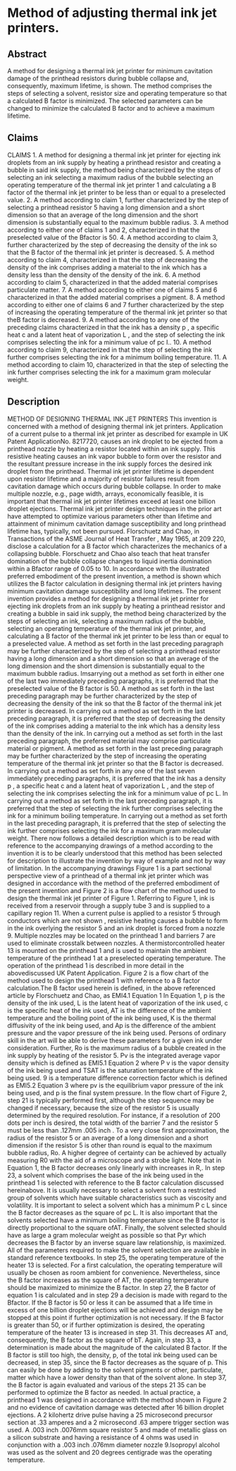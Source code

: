 # Method of adjusting thermal ink jet printers.

## Abstract
A method for designing a thermal ink jet printer for minimum cavitation damage of the printhead resistors during bubble collapse and, consequently, maximum lifetime, is shown. The method comprises the steps of selecting a solvent, resistor size and operating temperature so that a calculated B factor is minimized. The selected parameters can be changed to minimize the calculated B factor and to achieve a maximum lifetime.

## Claims
CLAIMS 1. A method for designing a thermal ink jet printer for ejecting ink droplets from an ink supply by heating a printhead resistor and creating a bubble in said ink supply, the method being characterized by the steps of selecting an ink selecting a maximum radius of the bubble selecting an operating temperature of the thermal ink jet printer 1 and calculating a B factor of the thermal ink jet printer to be less than or equal to a preselected value. 2. A method according to claim 1, further characterized by the step of selecting a printhead resistor 5 having a long dimension and a short dimension so that an average of the long dimension and the short dimension is substantially equal to the maximum bubble radius. 3. A method according to either one of claims 1 and 2, characterized in that the preselected value of the Bfactor is 50. 4. A method according to claim 3, further characterized by the step of decreasing the density of the ink so that the B factor of the thermal ink jet printer is decreased. 5. A method according to claim 4, characterized in that the step of decreasing the density of the ink comprises adding a material to the ink which has a density less than the density of the density of the ink. 6. A method according to claim 5, characterized in that the added material comprises particulate matter. 7. A method according to either one of claims 5 and 6 characterized in that the added material comprises a pigment. 8. A method according to either one of claims 6 and 7 further characterized by the step of increasing the operating temperature of the thermal ink jet printer so that theB factor is decreased. 9. A method according to any one of the preceding claims characterized in that the ink has a density p , a specific heat c and a latent heat of vaporization L , and the step of selecting the ink comprises selecting the ink for a minimum value of pc I.. 10. A method according to claim 9, characterized in that the step of selecting the ink further comprises selecting the ink for a minimum boiling temperature. 11. A method according to claim 10, characterized in that the step of selecting the ink further comprises selecting the ink for a maximum gram molecular weight.

## Description
METHOD OF DESIGNING THERMAL INK JET PRINTERS This invention is concerned with a method of designing thermal ink jet printers. Application of a current pulse to a thermal ink jet printer as described for example in UK Patent ApplicationNo. 8217720, causes an ink droplet to be ejected from a printhead nozzle by heating a resistor located within an ink supply. This resistive heating causes an ink vapor bubble to form over the resistor and the resultant pressure increase in the ink supply forces the desired ink droplet from the printhead. Thermal ink jet printer lifetime is dependent upon resistor lifetime and a majority of resistor failures result from cavitation damage which occurs during bubble collapse. In order to make multiple nozzle, e.g., page width, arrays, economically feasible, it is important that thermal ink jet printer lifetimes exceed at least one billion droplet ejections. Thermal ink jet printer design techniques in the prior art have attempted to optimize various parameters other than lifetime and attainment of minimum cavitation damage susceptibility and long printhead lifetime has, typically, not been pursued. Florschuetz and Chao, in Transactions of the ASME Journal of Heat Transfer , May 1965, at 209 220, disclose a calculation for a B factor which characterizes the mechanics of a collapsing bubble. Florschuetz and Chao also teach that heat transfer domination of the bubble collapse changes to liquid inertia domination within a Bfactor range of 0.05 to 10. In accordance with the illustrated preferred embodiment of the present invention, a method is shown which utilizes the B factor calculation in designing thermal ink jet printers having minimum cavitation damage susceptibility and long lifetimes. The present invention provides a method for designing a thermal ink jet printer for ejecting ink droplets from an ink supply by heating a printhead resistor and creating a bubble in said ink supply, the method being characterized by the steps of selecting an ink, selecting a maximum radius of the bubble, selecting an operating temperature of the thermal ink jet printer, and calculating a B factor of the thermal ink jet printer to be less than or equal to a preselected value. A method as set forth in the last preceding paragraph may be further characterized by the step of selecting a printhead resistor having a long dimension and a short dimension so that an average of the long dimension and the short dimension is substantially equal to the maximum bubble radius. Imsarrying out a method as set forth in either one of the last two immediately preceding paragraphs, it is preferred that the preselected value of the B factor is 50. A method as set forth in the last preceding paragraph may be further characterized by the step of decreasing the density of the ink so that the B factor of the thermal ink jet printer is decreased. In carrying out a method as set forth in the last preceding paragraph, it is preferred that the step of decreasing the density of the ink comprises adding a material to the ink which has a density less than the density of the ink. In carrying out a method as set forth in the last preceding paragraph, the preferred material may comprise particulate material or pigment. A method as set forth in the last preceding paragraph may be further characterized by the step of increasing the operating temperature of the thermal ink jet printer so that the B factor is decreased. In carrying out a method as set forth in any one of the last seven immediately preceding paragraphs, it is preferred that the ink has a density p , a specific heat c and a latent heat of vaporization L , and the step of selecting the ink comprises selecting the ink for a minimum value of pc L. In carrying out a method as set forth in the last preceding paragraph, it is preferred that the step of selecting the ink further comprises selecting the ink for a minimum boiling temperature. In carrying out a method as set forth in the last preceding paragraph, it is preferred that the step of selecting the ink further comprises selecting the ink for a maximum gram molecular weight. There now follows a detailed description which is to be read with reference to the accompanying drawings of a method according to the invention it is to be clearly understood that this method has been selected for description to illustrate the invention by way of example and not by way of limitation. In the accompanying drawings Figure 1 is a part sectional perspective view of a printhead of a thermal ink jet printer which was designed in accordance with the method of the preferred embodiment of the present invention and Figure 2 is a flow chart of the method used to design the thermal ink jet printer of Figure 1. Referring to Figure 1, ink is received from a reservoir through a supply tube 3 and is supplied to a capillary region 11. When a current pulse is applied to a resistor 5 through conductors which are not shown , resistive heating causes a bubble to form in the ink overlying the resistor 5 and an ink droplet is forced from a nozzle 9. Multiple nozzles may be located on the printhead 1 and barriers 7 are used to eliminate crosstalk between nozzles. A thermistorcontrolled heater 13 is mounted on the printhead 1 and is used to maintain the ambient temperature of the printhead 1 at a preselected operating temperature. The operation of the printhead 1 is described in more detail in the abovediscussed UK Patent Application. Figure 2 is a flow chart of the method used to design the printhead 1 with reference to a B factor calculation.The B factor used herein is defined, in the above referenced article by Florschuetz and Chao, as EMI4.1 Equation 1 In Equation 1, p is the density of the ink used, L is the latent heat of vaporization of the ink used, c is the specific heat of the ink used, AT is the difference of the ambient temperature and the boiling point of the ink being used, K is the thermal diffusivity of the ink being used, and Ap is the difference of the ambient pressure and the vapor pressure of the ink being used. Persons of ordinary skill in the art will be able to derive these parameters for a given ink under consideration. Further, Ro is the maximum radius of a bubble created in the ink supply by heating of the resistor 5. Pv is the integrated average vapor density which is defined as EMI5.1 Equation 2 where P v is the vapor density of the ink being used and TSAT is the saturation temperature of the ink being used. 9 is a temperature difference correction factor which is defined as EMI5.2 Equation 3 where pv is the equilibrium vapor pressure of the ink being used, and p is the final system pressure. In the flow chart of Figure 2, step 21 is typically performed first, although the step sequence may be changed if necessary, because the size of the resistor 5 is usually determined by the required resolution. For instance, if a resolution of 200 dots per inch is desired, the total width of the barrier 7 and the resistor 5 must be less than .127mm .005 inch . To a very close first approximation, the radius of the resistor 5 or an average of a long dimension and a short dimension if the resistor 5 is other than round is equal to the maximum bubble radius, Ro. A higher degree of certainty can be achieved by actually measuring R0 with the aid of a microscope and a strobe light. Note that in Equation 1, the B factor decreases only linearly with increases in R,. In step 23, a solvent which comprises the base of the ink being used in the printhead 1 is selected with reference to the B factor calculation discussed hereinabove. It is usually necessary to select a solvent from a restricted group of solvents which have suitable characteristics such as viscosity and volatility. It is important to select a solvent which has a minimum P c L since the B factor decreases as the square of pc L. It is also important that the solvents selected have a minimum boiling temperature since the B factor is directly proportional to the square ofAT. Finally, the solvent selected should have as large a gram molecular weight as possible so that Pyr which decreases the B factor by an inverse square law relationship, is maximized. All of the parameters required to make the solvent selection are available in standard reference textbooks. In step 25, the operating temperature of the heater 13 is selected. For a first calculation, the operating temperature will usually be chosen as room ambient for convenience. Nevertheless, since the B factor increases as the square of AT, the operating temperature should be maximized to minimize the B factor. In step 27, the B factor of equation 1 is calculated and in step 29 a decision is made with regard to the Bfactor. If the B factor is 50 or less it can be assumed that a life time in excess of one billion droplet ejections will be achieved and design may be stopped at this point if further optimization is not necessary. If the B factor is greater than 50, or if further optimization is desired, the operating temperature of the heater 13 is increased in step 31. This decreases AT and, consequently, the B factor as the square of bT. Again, in step 33, a determination is made about the magnitude of the calculated B factor. If the B factor is still too high, the density, p, of the total ink being used can be decreased, in step 35, since the B factor decreases as the square of p. This can easily be done by adding to the solvent pigments or other, particulate, matter which have a lower density than that of the solvent alone. In step 37, the B factor is again evaluated and various of the steps 21 35 can be performed to optimize the B factor as needed. In actual practice, a printhead 1 was designed in accordance with the method shown in Figure 2 and no evidence of cavitation damage was detected after 16 billion droplet ejections. A 2 kilohertz drive pulse having a 25 microsecond precursor section at .33 amperes and a 2 microsecond .63 ampere trigger section was used. A .003 inch .0076mm square resistor 5 and made of metallic glass on a silicon substrate and having a resistance of 4 ohms was used in conjunction with a .003 inch .076mm diameter nozzle 9.Isopropyl alcohol was used as the solvent and 20 degrees centigrade was the operating temperature.
